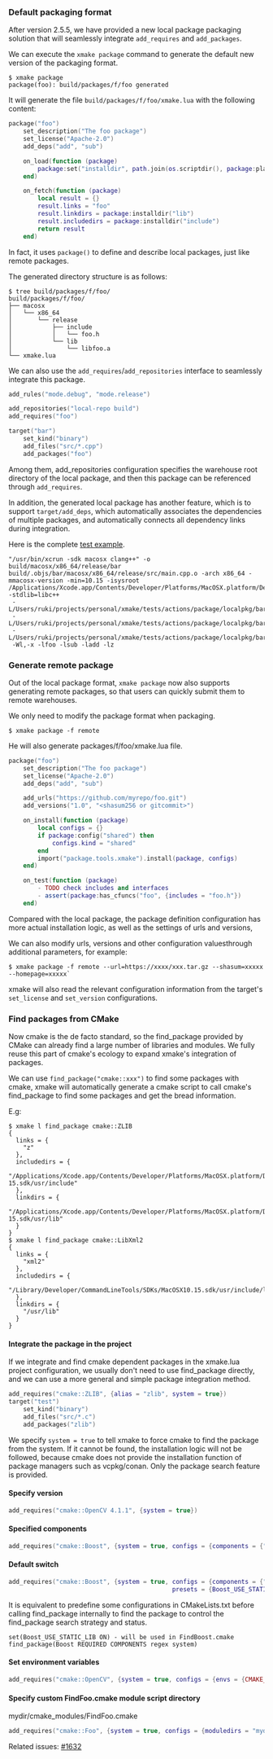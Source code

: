 
### Default packaging format

After version 2.5.5, we have provided a new local package packaging solution that will seamlessly integrate `add_requires` and `add_packages`.

We can execute the `xmake package` command to generate the default new version of the packaging format.

```console
$ xmake package
package(foo): build/packages/f/foo generated
```

It will generate the file `build/packages/f/foo/xmake.lua` with the following content:

```lua
package("foo")
    set_description("The foo package")
    set_license("Apache-2.0")
    add_deps("add", "sub")

    on_load(function (package)
        package:set("installdir", path.join(os.scriptdir(), package:plat(), package:arch(), package:mode()))
    end)

    on_fetch(function (package)
        local result = {}
        result.links = "foo"
        result.linkdirs = package:installdir("lib")
        result.includedirs = package:installdir("include")
        return result
    end)
```

In fact, it uses `package()` to define and describe local packages, just like remote packages.

The generated directory structure is as follows:

```console
$ tree build/packages/f/foo/
build/packages/f/foo/
├── macosx
│   └── x86_64
│       └── release
│           ├── include
│           │   └── foo.h
│           └── lib
│               └── libfoo.a
└── xmake.lua
```

We can also use the `add_requires`/`add_repositories` interface to seamlessly integrate this package.

```lua
add_rules("mode.debug", "mode.release")

add_repositories("local-repo build")
add_requires("foo")

target("bar")
    set_kind("binary")
    add_files("src/*.cpp")
    add_packages("foo")
```

Among them, add_repositories configuration specifies the warehouse root directory of the local package, and then this package can be referenced through `add_requires`.

In addition, the generated local package has another feature, which is to support `target/add_deps`, which automatically associates the dependencies of multiple packages, and automatically connects all dependency links during integration.

Here is the complete [test example](https://github.com/xmake-io/xmake/blob/dev/tests/actions/package/localpkg/test.lua).

```console
"/usr/bin/xcrun -sdk macosx clang++" -o build/macosx/x86_64/release/bar build/.objs/bar/macosx/x86_64/release/src/main.cpp.o -arch x86_64 -mmacosx-version -min=10.15 -isysroot
/Applications/Xcode.app/Contents/Developer/Platforms/MacOSX.platform/Developer/SDKs/MacOSX11.0.sdk -stdlib=libc++
 -L/Users/ruki/projects/personal/xmake/tests/actions/package/localpkg/bar/build/packages/f/foo/macosx/x86_64/release/lib
 -L/Users/ruki/projects/personal/xmake/tests/actions/package/localpkg/bar/build/packages/s/sub/macosx/x86_64/release/lib
 -L/Users/ruki/projects/personal/xmake/tests/actions/package/localpkg/bar/build/packages/a/add/macosx/x86_64/release/lib
 -Wl,-x -lfoo -lsub -ladd -lz
```

### Generate remote package

Out of the local package format, `xmake package` now also supports generating remote packages, so that users can quickly submit them to remote warehouses.

We only need to modify the package format when packaging.

```console
$ xmake package -f remote
```

He will also generate packages/f/foo/xmake.lua file.

```lua
package("foo")
    set_description("The foo package")
    set_license("Apache-2.0")
    add_deps("add", "sub")

    add_urls("https://github.com/myrepo/foo.git")
    add_versions("1.0", "<shasum256 or gitcommit>")

    on_install(function (package)
        local configs = {}
        if package:config("shared") then
            configs.kind = "shared"
        end
        import("package.tools.xmake").install(package, configs)
    end)

    on_test(function (package)
        - TODO check includes and interfaces
        - assert(package:has_cfuncs("foo", {includes = "foo.h"})
    end)
```

Compared with the local package, the package definition configuration has more actual installation logic, as well as the settings of urls and versions,

We can also modify urls, versions and other configuration values ​​through additional parameters, for example:

```console
$ xmake package -f remote --url=https://xxxx/xxx.tar.gz --shasum=xxxxx --homepage=xxxxx`
```

xmake will also read the relevant configuration information from the target's `set_license` and `set_version` configurations.

### Find packages from CMake

Now cmake is the de facto standard, so the find_package provided by CMake can already find a large number of libraries and modules. We fully reuse this part of cmake's ecology to expand xmake's integration of packages.

We can use `find_package("cmake::xxx")` to find some packages with cmake, xmake will automatically generate a cmake script to call cmake's find_package to find some packages and get the bread information.

E.g:

```console
$ xmake l find_package cmake::ZLIB
{
  links = {
    "z"
  },
  includedirs = {
    "/Applications/Xcode.app/Contents/Developer/Platforms/MacOSX.platform/Developer/SDKs/MacOSX10.
15.sdk/usr/include"
  },
  linkdirs = {
    "/Applications/Xcode.app/Contents/Developer/Platforms/MacOSX.platform/Developer/SDKs/MacOSX10.
15.sdk/usr/lib"
  }
}
$ xmake l find_package cmake::LibXml2
{
  links = {
    "xml2"
  },
  includedirs = {
    "/Library/Developer/CommandLineTools/SDKs/MacOSX10.15.sdk/usr/include/libxml2"
  },
  linkdirs = {
    "/usr/lib"
  }
}
```
#### Integrate the package in the project

If we integrate and find cmake dependent packages in the xmake.lua project configuration, we usually don't need to use find_package directly, and we can use a more general and simple package integration method.

```lua
add_requires("cmake::ZLIB", {alias = "zlib", system = true})
target("test")
    set_kind("binary")
    add_files("src/*.c")
    add_packages("zlib")
```

We specify `system = true` to tell xmake to force cmake to find the package from the system. If it cannot be found, the installation logic will not be followed, because cmake does not provide the installation function of package managers such as vcpkg/conan.
Only the package search feature is provided.

#### Specify version

```lua
add_requires("cmake::OpenCV 4.1.1", {system = true})
```

#### Specified components

```lua
add_requires("cmake::Boost", {system = true, configs = {components = {"regex", "system"}}))
```

#### Default switch

```lua
add_requires("cmake::Boost", {system = true, configs = {components = {"regex", "system"},
                                             presets = {Boost_USE_STATIC_LIB = true}}})
```

It is equivalent to predefine some configurations in CMakeLists.txt before calling find_package internally to find the package to control the find_package search strategy and status.

```
set(Boost_USE_STATIC_LIB ON) - will be used in FindBoost.cmake
find_package(Boost REQUIRED COMPONENTS regex system)
```

#### Set environment variables

```lua
add_requires("cmake::OpenCV", {system = true, configs = {envs = {CMAKE_PREFIX_PATH = "xxx"}}})
```

#### Specify custom FindFoo.cmake module script directory

mydir/cmake_modules/FindFoo.cmake

```lua
add_requires("cmake::Foo", {system = true, configs = {moduledirs = "mydir/cmake_modules"}})
```

Related issues: [#1632](https://github.com/xmake-io/xmake/issues/1632)
